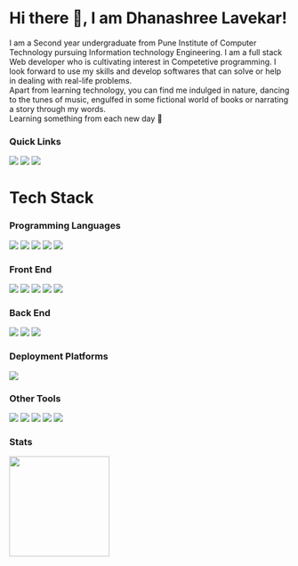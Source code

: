 # Hi there 👋, I am Dhanashree Lavekar!  
I am a Second year undergraduate from Pune Institute of Computer Technology pursuing Information technology Engineering. I am a full stack Web developer who is cultivating interest in Competetive programming. I look forward to use my skills and develop softwares that can solve or help in dealing with real-life problems.  
Apart from learning technology, you can find me indulged in nature, dancing to the tunes of music, engulfed in some fictional world of books or narrating a story through my words.  
Learning something from each new day :star2:
  
### Quick Links &nbsp;&nbsp;

[<img src="https://img.shields.io/badge/linkedin-%230077B5.svg?&style=for-the-badge&logo=linkedin&logoColor=white" />](https://www.linkedin.com/in/dclavekar) 
[<img src="https://img.shields.io/badge/-Gmail-c14438?style=for-the-badge&logo=Gmail&logoColor=white"/>](mailto:dclavekar@gmail.com) 
[<img src="https://img.shields.io/badge/-Instagram-C13584?style=for-the-badge&logo=Instagram&logoColor=white"/>](https://www.instagram.com/dclavekar/) 
 
# Tech Stack  
  
### Programming Languages

 <img src="https://img.shields.io/badge/C-000000?style=for-the-badge&logo=C&logoColor=white"> <img src="https://img.shields.io/badge/C++-1E90FF?style=for-the-badge&logo=Cpp&logoColor=white"> <img src="https://img.shields.io/badge/Python-ffd340?style=for-the-badge&logo=python&logoColor=black"> <img src="https://img.shields.io/badge/Java-e11e21?style=for-the-badge&logo=java&logoColor=white">  <img src="https://img.shields.io/badge/SQL-4682B4?style=for-the-badge&logo=SQL&logoColor=white">

### Front End

<img src="https://img.shields.io/badge/HTML5-E34F26?style=for-the-badge&logo=html5&logoColor=white"> <img  src="https://img.shields.io/badge/CSS3-1572B6?style=for-the-badge&logo=css3&logoColor=white"> <img  src="https://img.shields.io/badge/JavaScript-F7DF1E?style=for-the-badge&logo=javascript&logoColor=black"> <img  src="https://img.shields.io/badge/Bootstrap-563D7C?style=for-the-badge&logo=bootstrap&logoColor=white"> <img  src="https://img.shields.io/badge/jQuery-4682B4?style=for-the-badge&logo=jQuery&logoColor=white">
### Back End

 <img src="https://img.shields.io/badge/Django-103e2e?style=for-the-badge&logo=django&logoColor=white"> <img src="https://img.shields.io/badge/Python-ffd340?style=for-the-badge&logo=python&logoColor=black"> <img src="https://img.shields.io/badge/Java-e11e21?style=for-the-badge&logo=java&logoColor=white">

### Deployment Platforms

<img src="https://img.shields.io/badge/Heroku-000000?style=for-the-badge&logo=heroku&logoColor=white">  

### Other Tools

<img src="https://img.shields.io/badge/Git-E34F26?style=for-the-badge&logo=git&logoColor=white"> <img src="https://img.shields.io/badge/GitHub-000000?style=for-the-badge&logo=github&logoColor=white"> <img src="https://img.shields.io/badge/vscode-1E90FF?style=for-the-badge&logo=vscode&logoColor=white"> <img src="https://img.shields.io/badge/Eclipse-000000?style=for-the-badge&logo=eclipse&logoColor=white"> <img src="https://img.shields.io/badge/PyCharm-103e2e?style=for-the-badge&logo=pycharm&logoColor=white"> 
  




 ### Stats  
 <!--[![Top Langs](https://github-readme-stats.vercel.app/api/top-langs/?username=dclavekar&theme=algolia)](https://github.com/dclavekar/github-readme-stats)&nbsp;-->
 <img height="180em" src="https://github-readme-stats.vercel.app/api?username=dclavekar&show_icons=true&theme=algolia&hide_border=true&&count_private=true&include_all_commits=true&bg_color=#656565" /><br>

